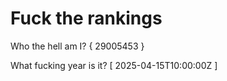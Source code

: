 # Fuck the rankings

Who the hell am I?
{ 29005453 }

What fucking year is it?
[ 2025-04-15T10:00:00Z ]
